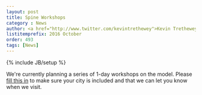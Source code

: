 ```yaml
---
layout: post
title: Spine Workshops
category : News
author: <a href="http://www.twitter.com/kevintrethewey">Kevin Trethewey</a>
listitemprefix: 2016 October
order: 493
tags: [News]
---
```

{% include JB/setup %}

We're currently planning a series of 1-day workshops on the model. Please [fill this in](/workshops/citysurvey) to make sure your city is included and that we can let you know when we visit.